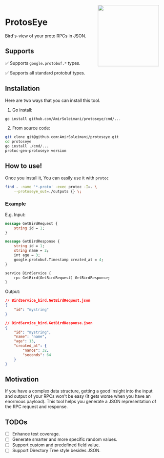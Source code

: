<img align="right" height="200" src="https://user-images.githubusercontent.com/5120554/182931905-09cf1084-5158-4a89-a580-10fd44743d57.jpg">

# ProtosEye

Bird's-view of your proto RPCs in JSON.

## Supports

✅ Supports `google.protobuf.*` types.

✅ Supports all standard protobuf types.


## Installation

Here are two ways that you can install this tool.

1. Go install:

```sh
go install github.com/AmirSoleimani/protoseye/cmd/...
```

2. From source code:

```sh
git clone git@github.com:AmirSoleimani/protoseye.git
cd protoseye
go install ./cmd/...
protoc-gen-protoseye version
```

## How to use!

Once you install it, You can easily use it with `protoc`

```sh
find . -name '*.proto' -exec protoc -I=. \
    --protoseye_out=./outputs {} \;
```

### Example

E.g. Input:

```protobuf
message GetBirdRequest {
    string id = 1;
}

message GetBirdResponse {
    string id = 1;
    string name = 2;
    int age = 3;
    google.protobuf.Timestamp created_at = 4;
}

service BirdService {
    rpc GetBird(GetBirdRequest) GetBirdResponse;
}
```

Output:

```json
// BirdService_bird.GetBirdRequest.json
{
    "id": "mystring"
}

// BirdService_bird.GetBirdResponse.json
{
    "id": "mystring",
    "name": "name",
    "age": 13,
    "created_at": {
        "nanos": 32,
        "seconds": 64
    }
}
```

## Motivation

If you have a complex data structure, getting a good insight into the input and output of your RPCs won't be easy (It gets worse when you have an enormous payload). This tool helps you generate a JSON representation of the RPC request and response.

## TODOs

- [ ] Enhance test coverage.
- [ ] Generate smarter and more specific random values.
- [ ] Support custom and predefined field value.
- [ ] Support Directory Tree style besides JSON.
